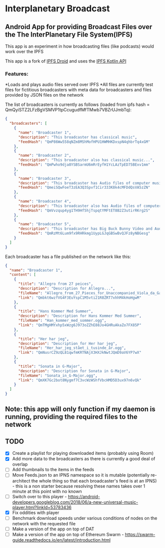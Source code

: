 # Interplanetary Broadcast
## Android App for providing Broadcast Files over the The InterPlanetary File System(IPFS)

This app is an experiment in how broadcasting files (like podcasts) would work over the IPFS

This app is a fork of [IPFS Droid](https://github.com/ligi/IPFSDroid)
and uses the [IPFS Kotlin API](https://github.com/ligi/ipfs-api-kotlin)

### Features:
*Loads and plays audio files served over IPFS
*All files are currently test files for fictitious broadcasters with meta data for broadcasters and 
files provided by JSON files on the network

The list of broadcasters is currently as follows (loaded from ipfs hash = QmQyiSTZ2LFzBgVSMVP1tpCcugudfMfTMwb7VBZrUJmbTq):
```json
{
  "broadcasters": [
    {
      "name": "Broadcaster 1",
      "description": "This broadcaster has classical music",
      "feedHash": "QmP86Ww558qNZm8MShMofHPU1HWMHKDxspN4qhbrTq4xGM"
    },
    {
      "name": "Broadcaster 2",
      "description": "This broadcaster also has classical music...",
      "feedHash": "QmPwho9dja8YSBSarmU6mRrEyfH1YcLAzTpED75BExv1mm"
    },
    {
      "name": "Broadcaster 3",
      "description": "This broadcaster has Audio files of computer music from Wikimedia Commons",
      "feedHash": "QmeiSQwFoeT3zEA3Q3Spvf1Cir333K8k4cMFDdQsVA5zZN"
    },
    {
      "name": "Broadcaster 4",
      "description": "This broadcaster also has Audio files of computer music from Wikimedia Commons",
      "feedHash": "QmVvzqup4yg1TH9Hf5hjTspqtYMFtET8B2Z3utirRKrg2S"
    },
    {
      "name": "Broadcaster 5",
      "description": "This broadcaster has Big Buck Bunny Video and Audio",
      "feedHash": "QmRzMt6Lum9fx9RHRkmg1UypLGJqGBSwBvQJFz8yNBGesg"
    }
  ]
}
```

Each broadcaster has a file published on the network like this:

```json
{
  "name": "Broadcaster 1",
  "content": [
    {
      "title": "Allegro from 27 peices", 
      "description": "Description for Allegro...",
      "fileName": "Allegro_from_27_Pieces_for_Unaccompanied_Viola_da_Gamba.ogg",
      "link": "Qmbkt6wzfVG4F3EuYspC1M5vti21R8ZRT7xhhM4kHoHgwM"
    },
    {
      "title": "Hans Kommer Med Summer", 
      "description": "Description for Hans Kommer Med Summer",
      "fileName": "Han_kommer_med_sommer.ogg",
      "link": "QmTMgHMYxhp5xWzg6J973oZZhE88Jo4GHRuAkaZo7FX85P"
    },
    {
      "title": "Her har jeg", 
      "description": "Description for Her har jeg",
      "fileName": "Her_har_jeg_stået_i_tusinde_år.ogg",
      "link": "QmNusrCZ9zQL81qwfmKRTNAjX3HXJkNwtJQmD9aV6YP7wX"
    },
    {
      "title": "Sonata in G-Major", 
      "description": "Description for Sonata in G-Major",
      "fileName": "Sonata_in_G-Major.ogg",
      "link": "QmXK7Gc2bot8Nygmf7C3vcWzWShfVbcHMD5D3ux97n6vQk"
    }
  ]
}
```

## Note: this app will only function if my daemon is running, providing the required files to the network

## TODO 
- [x] Create a playlist for playing downloaded items (probably using Room)
- [x] Add more data to the broadcasters as there is currently a good deal of overlap
- [ ] Add thumbnails to the items in the feeds
- [ ] Move Feeds.json to an IPNS namespace so it is mutable (potentially re-architect the whole thing so that each broadcaster's feed is at an IPNS) - this is a non starter because resolving these names takes over 1 minute at this point with no known
- [ ] Switch over to this player - https://android-developers.googleblog.com/2018/06/a-new-universal-music-player.html?linkId=53783436
- [x] Fix oddities with player 
- [ ] Benchmark download speeds under various conditions of nodes on the network with the requested file
- [ ] Make a version of the app on top of DAT
- [ ] Make a version of the app on top of Ethereum Swarm - https://swarm-guide.readthedocs.io/en/latest/introduction.html